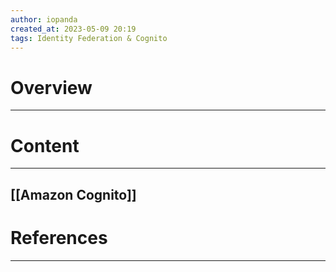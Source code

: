 ```yaml
---
author: iopanda
created_at: 2023-05-09 20:19
tags: Identity Federation & Cognito
---
```


# Overview
---



# Content
---

## [[Amazon Cognito]]




# References
---


